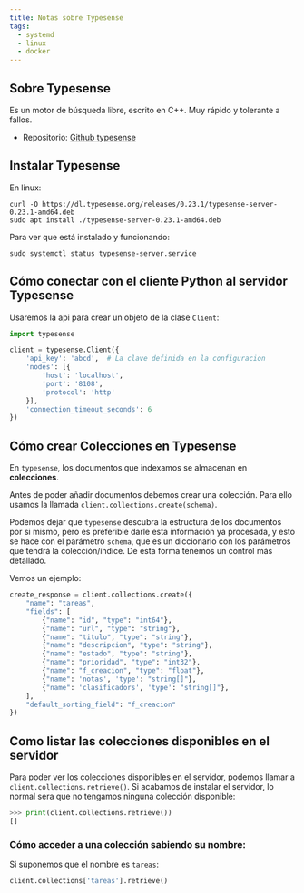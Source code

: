 ```yaml
---
title: Notas sobre Typesense
tags:
  - systemd
  - linux
  - docker
---
```


## Sobre Typesense

Es un motor de búsqueda libre, escrito en C++. Muy rápido y tolerante a fallos.

- Repositorio: [Github typesense](https://github.com/typesense/typesense)

## Instalar Typesense

En linux:

```shell
curl -O https://dl.typesense.org/releases/0.23.1/typesense-server-0.23.1-amd64.deb
sudo apt install ./typesense-server-0.23.1-amd64.deb
```

Para ver que está instalado y funcionando:

```shell
sudo systemctl status typesense-server.service
```

## Cómo conectar con el cliente Python al servidor Typesense

Usaremos la api para crear un objeto de la clase `Client`:

```python
import typesense

client = typesense.Client({
    'api_key': 'abcd',  # La clave definida en la configuracion
    'nodes': [{
        'host': 'localhost',
        'port': '8108',
        'protocol': 'http'
    }],
    'connection_timeout_seconds': 6
})
```

## Cómo crear Colecciones en Typesense

En `typesense`, los documentos que indexamos se almacenan en **colecciones**.

Antes de poder añadir documentos debemos crear una colección. Para
ello usamos la llamada `client.collections.create(schema)`.

Podemos dejar que
`typesense` descubra la estructura de los documentos por si mismo, pero es
preferible darle esta información ya procesada, y esto se hace con el parámetro
`schema`, que es un diccionario con los parámetros que tendrá la
colección/índice. De esta forma tenemos un control más detallado.


Vemos un ejemplo:

```python
create_response = client.collections.create({
    "name": "tareas",
    "fields": [
        {"name": "id", "type": "int64"},
        {"name": "url", "type": "string"},
        {"name": "titulo", "type": "string"},
        {"name": "descripcion", "type": "string"},
        {"name": "estado", "type": "string"},
        {"name": "prioridad", "type": "int32"},
        {"name": "f_creacion", "type": "float"},
        {"name": 'notas', 'type': "string[]"},
        {"name": 'clasificadors', 'type': "string[]"},
    ],
    "default_sorting_field": "f_creacion"
})
```

## Como listar las colecciones disponibles en el servidor

Para poder ver los colecciones disponibles en el servidor, podemos llamar
a `client.collections.retrieve()`. Si acabamos de instalar el servidor, lo
normal sera que no tengamos ninguna colección disponible:

```python
>>> print(client.collections.retrieve())
[]
```

### Cómo acceder a una colección sabiendo su nombre:

Si suponemos que el nombre es `tareas`:

```python
client.collections['tareas'].retrieve()
```



